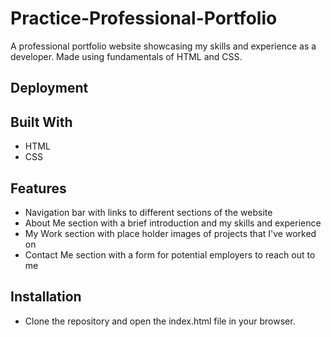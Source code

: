 # Practice-Professional-Portfolio
 
A professional portfolio website showcasing my skills and experience as a developer. Made using fundamentals of HTML and CSS.

## Deployment 

## Built With
* HTML
* CSS

## Features
* Navigation bar with links to different sections of the website
* About Me section with a brief introduction and my skills and experience
* My Work section with place holder images of projects that I've worked on
* Contact Me section with a form for potential employers to reach out to me

## Installation
* Clone the repository and open the index.html file in your browser.
